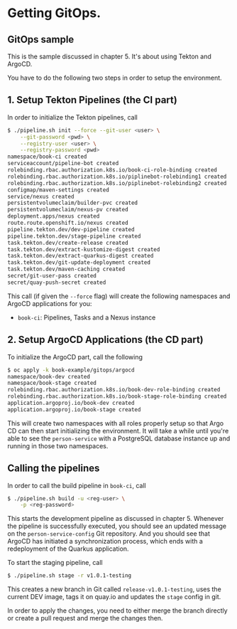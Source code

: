 # Getting GitOps. 
## GitOps sample

This is the sample discussed in chapter 5. It's about using Tekton and ArgoCD. 

You have to do the following two steps in order to setup the environment. 

## 1. Setup Tekton Pipelines (the CI part)
In order to initialize the Tekton pipelines, call

```bash
$ ./pipeline.sh init --force --git-user <user> \
	--git-password <pwd> \
	--registry-user <user> \
	--registry-password <pwd> 
namespace/book-ci created
serviceaccount/pipeline-bot created
rolebinding.rbac.authorization.k8s.io/book-ci-role-binding created
rolebinding.rbac.authorization.k8s.io/piplinebot-rolebinding1 created
rolebinding.rbac.authorization.k8s.io/piplinebot-rolebinding2 created
configmap/maven-settings created
service/nexus created
persistentvolumeclaim/builder-pvc created
persistentvolumeclaim/nexus-pv created
deployment.apps/nexus created
route.route.openshift.io/nexus created
pipeline.tekton.dev/dev-pipeline created
pipeline.tekton.dev/stage-pipeline created
task.tekton.dev/create-release created
task.tekton.dev/extract-kustomize-digest created
task.tekton.dev/extract-quarkus-digest created
task.tekton.dev/git-update-deployment created
task.tekton.dev/maven-caching created
secret/git-user-pass created
secret/quay-push-secret created
```

This call (if given the `--force` flag) will create the following namespaces and ArgoCD applications for you:
- `book-ci`: Pipelines, Tasks and a Nexus instance 

## 2. Setup ArgoCD Applications (the CD part)

To initialize the ArgoCD part, call the following

```bash
$ oc apply -k book-example/gitops/argocd
namespace/book-dev created
namespace/book-stage created
rolebinding.rbac.authorization.k8s.io/book-dev-role-binding created
rolebinding.rbac.authorization.k8s.io/book-stage-role-binding created
application.argoproj.io/book-dev created
application.argoproj.io/book-stage created
```

This will create two namespaces with all roles properly setup so that Argo CD can then start initializing the environment. It will take a while until you're able to see the `person-service` with a PostgreSQL database instance up and running in those two namespaces.


## Calling the pipelines

In order to call the build pipeline in `book-ci`, call 

```bash
$ ./pipeline.sh build -u <reg-user> \
	-p <reg-password>
```

This starts the development pipeline as discussed in chapter 5. Whenever the pipeline is successfully executed, you should see an updated message on the `person-service-config` Git repository. And you should see that ArgoCD has initiated a synchronization process, which ends with a redeployment of the Quarkus application.

To start the staging pipeline, call
```bash
$ ./pipeline.sh stage -r v1.0.1-testing
```

This creates a new branch in Git called `release-v1.0.1-testing`, uses the current DEV image, tags it on quay.io and updates the `stage` config in git. 

In order to apply the changes, you need to either merge the branch directly or create a pull request and merge the changes then. 
